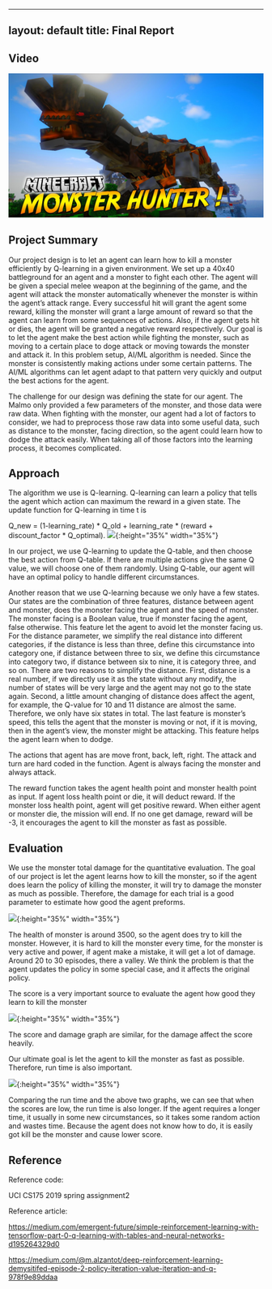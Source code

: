 
---
layout: default
title:  Final Report
---


## Video

[![](MHF.jpg)](https://www.youtube.com/watch?v=4P6WUhySQ3o "Monster HUnter")


## Project Summary
Our project design is to let an agent can learn how to kill a monster efficiently by Q-learning in a given environment. We set up a 40x40 battleground for an agent and a monster to fight each other. The agent will be given a special melee weapon at the beginning of the game, and the agent will attack the monster automatically whenever the monster is within the agent’s attack range. Every successful hit will grant the agent some reward, killing the monster will grant a large amount of reward so that the agent can learn from some sequences of actions. Also, if the agent gets hit or dies, the agent will be granted a negative reward respectively. Our goal is to let the agent make the best action while fighting the monster, such as moving to a certain place to doge attack or moving towards the monster and attack it. In this problem setup, AI/ML algorithm is needed. Since the monster is consistently making actions under some certain patterns. The AI/ML algorithms can let agent adapt to that pattern very quickly and output the best actions for the agent. 

The challenge for our design was defining the state for our agent. The Malmo only provided a few parameters of the monster, and those data were raw data. When fighting with the monster, our agent had a lot of factors to consider, we had to preprocess those raw data into some useful data, such as distance to the monster, facing direction, so the agent could learn how to dodge the attack easily. When taking all of those factors into the learning process, it becomes complicated.



## Approach
The algorithm we use is Q-learning. Q-learning can learn a policy that tells the agent which action can maximum the reward in a given state. The update function for Q-learning in time t is 
     
Q_new = (1-learning_rate) * Q_old + learning_rate * (reward + discount_factor * Q_optimal). 
![](/final_png/Q1.png){:height="35%" width="35%"}

In our project, we use Q-learning to update the Q-table, and then choose the best action from Q-table. If there are multiple actions give the same Q value, we will choose one of them randomly. Using Q-table, our agent will have an optimal policy to handle different circumstances. 

Another reason that we use Q-learning because we only have a few states. Our states are the combination of three features, distance between agent and monster, does the monster facing the agent and the speed of monster. The monster facing is a Boolean value, true if monster facing the agent, false otherwise. This feature let the agent to avoid let the monster facing us. For the distance parameter, we simplify the real distance into different categories, if the distance is less than three, define this circumstance into category one, if distance between three to six, we define this circumstance into category two, if distance between six to nine, it is category three, and so on. There are two reasons to simplify the distance. First, distance is a real number, if we directly use it as the state without any modify, the number of states will be very large and the agent may not go to the state again. Second, a little amount changing of distance does affect the agent, for example, the Q-value for 10 and 11 distance are almost the same. Therefore, we only have six states in total. The last feature is monster’s speed, this tells the agent that the monster is moving or not, if it is moving, then in the agent’s view, the monster might be attacking. This feature helps the agent learn when to dodge. 

The actions that agent has are move front, back, left, right. The attack and turn are hard coded in the function. Agent is always facing the monster and always attack. 

The reward function takes the agent health point and monster health point as input. If agent loss health point or die, it will deduct reward. If the monster loss health point, agent will get positive reward. When either agent or monster die, the mission will end. If no one get damage, reward will be -3, it encourages the agent to kill the monster as fast as possible.


## Evaluation
We use the monster total damage for the quantitative evaluation. The goal of our project is let the agent learns how to kill the monster, so if the agent does learn the policy of killing the monster, it will try to damage the monster as much as possible. Therefore, the damage for each trial is a good parameter to estimate how good the agent preforms. 

![](/final_png/D1.png){:height="35%" width="35%"}

The health of monster is around 3500, so the agent does try to kill the monster. However, it is hard to kill the monster every time, for the monster is very active and power, if agent make a mistake, it will get a lot of damage. Around 20 to 30 episodes, there a valley. We think the problem is that the agent updates the policy in some special case, and it affects the original policy.

The score is a very important source to evaluate the agent how good they learn to kill the monster

![](/final_png/S1.png){:height="35%" width="35%"}

The score and damage graph are similar, for the damage affect the score heavily. 

Our ultimate goal is let the agent to kill the monster as fast as possible. Therefore, run time is also important. 


![](/final_png/Run_Time.png){:height="35%" width="35%"}

Comparing the run time and the above two graphs, we can see that when the scores are low, the run time is also longer. If the agent requires a longer time, it usually in some new circumstances, so it takes some random action and wastes time. Because the agent does not know how to do, it is easily got kill be the monster and cause lower score.



    
    
## Reference
Reference code: 

UCI CS175 2019 spring assignment2

Reference article: 

https://medium.com/emergent-future/simple-reinforcement-learning-with-tensorflow-part-0-q-learning-with-tables-and-neural-networks-d195264329d0

https://medium.com/@m.alzantot/deep-reinforcement-learning-demysitifed-episode-2-policy-iteration-value-iteration-and-q-978f9e89ddaa

